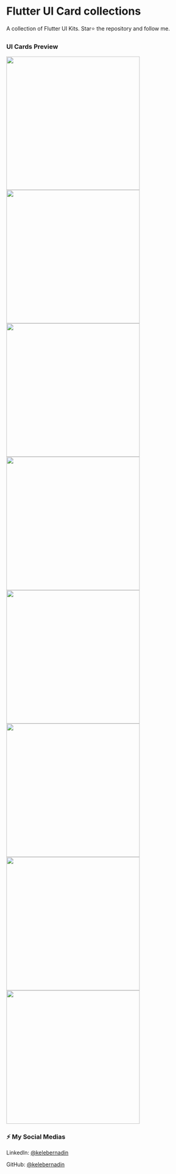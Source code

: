 # Flutter UI Card collections

A collection of Flutter UI Kits. Star⭐ the repository and follow me.


### UI Cards Preview


 <img src="https://github.com/bernadinkele/flutter-ui-card-collections/blob/main/screenshoots/1.png" width="350">  <img src="https://github.com/bernadinkele/flutter-ui-card-collections/blob/main/screenshoots/2.png" width="350">
 <img src="https://github.com/bernadinkele/flutter-ui-card-collections/blob/main/screenshoots/3.png" width="350">  <img src="https://github.com/bernadinkele/flutter-ui-card-collections/blob/main/screenshoots/4.png" width="350"> 
 <img src="https://github.com/bernadinkele/flutter-ui-card-collections/blob/main/screenshoots/5.png" width="350">  <img src="https://github.com/bernadinkele/flutter-ui-card-collections/blob/main/screenshoots/6.png" width="350"> 
 <img src="https://github.com/bernadinkele/flutter-ui-card-collections/blob/main/screenshoots/7.png" width="350">  <img src="https://github.com/bernadinkele/flutter-ui-card-collections/blob/main/screenshoots/8.png" width="350"> 


### ⚡️ My Social Medias


LinkedIn: [@kelebernadin](https://www.linkedin.com/in/bernadin-kele-b7466a246/)

GitHub: [@kelebernadin](https://github.com/bernadinkele)
